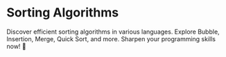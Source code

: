 # Sorting Algorithms
 Discover efficient sorting algorithms in various languages. Explore Bubble, Insertion, Merge, Quick Sort, and more. Sharpen your programming skills now! 🚀
